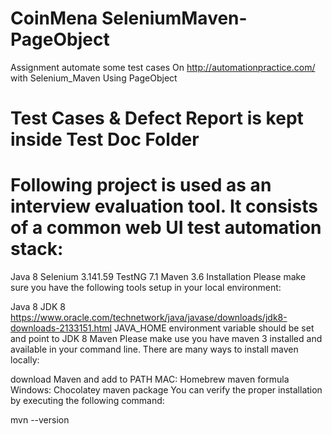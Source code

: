 # CoinMena SeleniumMaven-PageObject
Assignment automate some test cases On http://automationpractice.com/ with Selenium_Maven Using PageObject

# Test Cases & Defect Report is kept inside Test Doc Folder

# Following project is used as an interview evaluation tool. It consists of a common web UI test automation stack:

Java 8
Selenium 3.141.59
TestNG 7.1
Maven 3.6
Installation
Please make sure you have the following tools setup in your local environment:

Java 8
JDK 8 https://www.oracle.com/technetwork/java/javase/downloads/jdk8-downloads-2133151.html
JAVA_HOME environment variable should be set and point to JDK 8
Maven
Please make use you have maven 3 installed and available in your command line. There are many ways to install maven locally:

download Maven and add to PATH
MAC: Homebrew maven formula
Windows: Chocolatey maven package
You can verify the proper installation by executing the following command:

mvn --version

